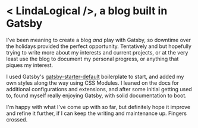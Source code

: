 # < LindaLogical />, a blog built in Gatsby

I've been meaning to create a blog *and* play with Gatsby, so downtime over the holidays provided the perfect opportunity. Tentatively and but hopefully trying to write more about my interests and current projects, or at the very least use the blog to document my personal progress, or anything that piques my interest.

I used Gatsby's [gatsby-starter-default](https://github.com/gatsbyjs/gatsby-starter-default) boilerplate to start, and added my own styles along the way using CSS Modules. I leaned on the docs for additional configurations and extensions, and after some initial getting used to, found myself really enjoying Gatsby, with solid documentation to boot.

I'm happy with what I've come up with so far, but definitely hope it improve and refine it further, if I can keep the writing and maintenance up. Fingers crossed.